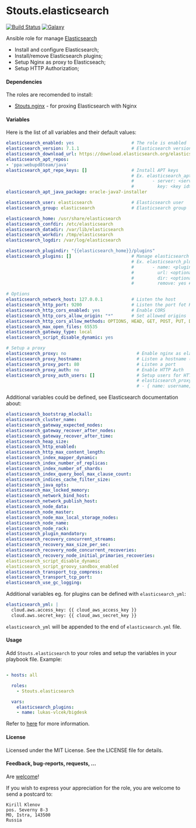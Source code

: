 Stouts.elasticsearch
====================

[![Build Status](http://img.shields.io/travis/Stouts/Stouts.elasticsearch.svg?style=flat-square)](https://travis-ci.org/Stouts/Stouts.elasticsearch)
[![Galaxy](http://img.shields.io/badge/galaxy-Stouts.elasticsearch-blue.svg?style=flat-square)](https://galaxy.ansible.com/list#/roles/876)

Ansible role for manage [Elasticsearch](www.elasticsearch.org)

* Install and configure Elasticsearch;
* Install/remove Elasticsearch plugins;
* Setup Nginx as proxy to Elasticseach;
* Setup HTTP Authorization;

#### Dependencies

The roles are recomended to install:

* [Stouts.nginx](https://github.com/Stouts/Stouts.nginx) - for proxing Elasticsearch with Nginx


#### Variables

Here is the list of all variables and their default values:
```yaml
elasticsearch_enabled: yes                      # The role is enabled
elasticsearch_version: 7.1.1                    # Elasticsearch version
elasticsearch_download_url: https://download.elasticsearch.org/elasticsearch/elasticsearch
elasticsearch_apt_repos:
- 'ppa:webupd8team/java'
elasticsearch_apt_repo_keys: []                 # Install APT keys
                                                # Ex. elasticsearch_apt_repo_keys:
                                                #       - server: <server name>
                                                #         key: <key id>
elasticsearch_apt_java_package: oracle-java7-installer

elasticsearch_user: elasticsearch               # Elasticsearch user
elasticsearch_group: elasticsearch              # Elasticsearch group

elasticsearch_home: /usr/share/elasticsearch
elasticsearch_confdir: /etc/elasticsearch
elasticsearch_datadir: /var/lib/elasticsearch
elasticsearch_workdir: /tmp/elasticsearch
elasticsearch_logdir: /var/log/elasticsearch

elasticsearch_plugindir: "{{elasticsearch_home}}/plugins"
elasticsearch_plugins: []                       # Manage elasticsearch plugins (install/remove)
                                                # Ex. elasticsearch_plugins:
                                                #       - name: <plugin name>
                                                #         url: <optional plugin url>
                                                #         dir: <optional plugin dir>
                                                #         remove: yes # Optional the plugin will be removed

# Options
elasticsearch_network_host: 127.0.0.1           # Listen the host
elasticsearch_http_port: 9200                   # Listen the port fot HTTP traffic
elasticsearch_http_cors_enabled: yes            # Enable CORS
elasticsearch_http_cors_allow_origin: "*"       # Set allowed origins
elasticsearch_http_cors_allow_methods: OPTIONS, HEAD, GET, POST, PUT, DELETE
elasticsearch_max_open_files: 65535
elasticsearch_gateway_type: local
elasticsearch_script_disable_dynamic: yes

# Setup a proxy
elasticsearch_proxy: no                           # Enable nginx as elasticsearch proxy
elasticsearch_proxy_hostname:                     # Listen a hostname (leave empty for skip)
elasticsearch_proxy_port: 80                      # Listen a port
elasticsearch_proxy_auth: no                      # Enable HTTP Auth
elasticsearch_proxy_auth_users: []                # Setup users for HTTP Auth. Example:
                                                  # elasticsearch_proxy_auth_users:
                                                  # - { name: username, password: userpassword }
```

Additional variables could be defined, see Elasticsearch documentation about:
```yaml
elasticsearch_bootstrap_mlockall:
elasticsearch_cluster_name:
elasticsearch_gateway_expected_nodes:
elasticsearch_gateway_recover_after_nodes:
elasticsearch_gateway_recover_after_time:
elasticsearch_heap_size:
elasticsearch_http_enabled:
elasticsearch_http_max_content_length:
elasticsearch_index_mapper_dynamic:
elasticsearch_index_number_of_replicas:
elasticsearch_index_number_of_shards:
elasticsearch_index_query_bool_max_clause_count:
elasticsearch_indices_cache_filter_size:
elasticsearch_java_opts:
elasticsearch_max_locked_memory:
elasticsearch_network_bind_host:
elasticsearch_network_publish_host:
elasticsearch_node_data:
elasticsearch_node_master:
elasticsearch_node_max_local_storage_nodes:
elasticsearch_node_name:
elasticsearch_node_rack:
elasticsearch_plugin_mandatory:
elasticsearch_recovery_concurrent_streams:
elasticsearch_recovery_max_size_per_sec:
elasticsearch_recovery_node_concurrent_recoveries:
elasticsearch_recovery_node_initial_primaries_recoveries:
elasticsearch_script_disable_dynamic
elasticsearch_script_groovy_sandbox_enabled
elasticsearch_transport_tcp_compress:
elasticsearch_transport_tcp_port:
elasticsearch_use_gc_logging:
```

Additional variables eg. for plugins can be defined with `elasticsearch_yml`:
```yaml
elasticsearch_yml: |
  cloud.aws.access_key: {{ cloud_aws_access_key }}
  cloud.aws.secret_key: {{ cloud_aws_secret_key }}
```

`elasticsearch_yml` will be appended to the end of `elasticsearch.yml` file.

#### Usage

Add `Stouts.elasticsearch` to your roles and setup the variables in your playbook file.
Example:

```yaml

- hosts: all

  roles:
    - Stouts.elasticsearch

  vars:
    elasticsearch_plugins:
    - name: lukas-vlcek/bigdesk
```

Refer to [here](http://www.webupd8.org/2012/06/how-to-install-oracle-java-7-in-debian.html) for more information.

#### License

Licensed under the MIT License. See the LICENSE file for details.

#### Feedback, bug-reports, requests, ...

Are [welcome](https://github.com/Stouts/Stouts.elasticsearch/issues)!

If you wish to express your appreciation for the role, you are welcome to send
a postcard to:

    Kirill Klenov
    pos. Severny 8-3
    MO, Istra, 143500
    Russia
